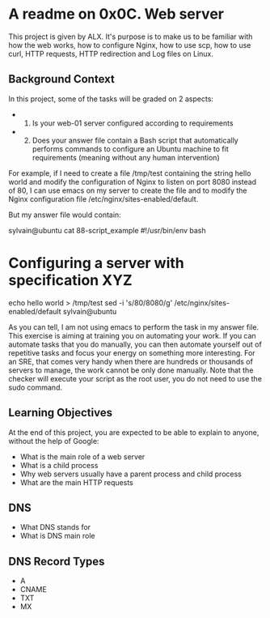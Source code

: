# A readme on 0x0C. Web server
This project is given by ALX. It's purpose is to make us to be familiar with how the web works, how to configure Nginx, how to use scp, how to use curl, HTTP requests, HTTP redirection and Log files on Linux.

## Background Context
In this project, some of the tasks will be graded on 2 aspects:
* 1. Is your web-01 server configured according to requirements
* 2. Does your answer file contain a Bash script that automatically performs commands to configure an Ubuntu machine to fit requirements (meaning without any human intervention)

For example, if I need to create a file /tmp/test containing the string hello world and modify the configuration of Nginx to listen on port 8080 instead of 80, I can use emacs on my server to create the file and to modify the Nginx configuration file /etc/nginx/sites-enabled/default.

But my answer file would contain:

sylvain@ubuntu cat 88-script_example
#!/usr/bin/env bash
# Configuring a server with specification XYZ
echo hello world > /tmp/test
sed -i 's/80/8080/g' /etc/nginx/sites-enabled/default
sylvain@ubuntu

As you can tell, I am not using emacs to perform the task in my answer file. This exercise is aiming at training you on automating your work. If you can automate tasks that you do manually, you can then automate yourself out of repetitive tasks and focus your energy on something more interesting. For an SRE, that comes very handy when there are hundreds or thousands of servers to manage, the work cannot be only done manually. Note that the checker will execute your script as the root user, you do not need to use the sudo command.

## Learning Objectives
At the end of this project, you are expected to be able to explain to anyone, without the help of Google:
* What is the main role of a web server
* What is a child process
* Why web servers usually have a parent process and child process
* What are the main HTTP requests

## DNS
* What DNS stands for
* What is DNS main role

## DNS Record Types
* A
* CNAME
* TXT
* MX
